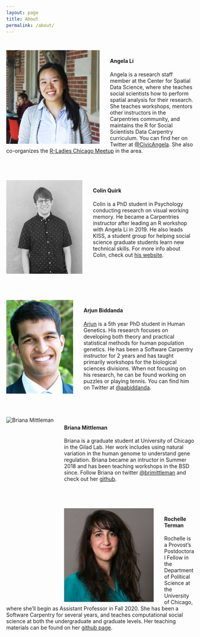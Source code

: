 ```yaml
---
layout: page
title: About
permalink: /about/
---
```


<div style="padding: 2em 0 2em 0" markdown="1">
<img src="/assets/img/angela-li.jpg" alt="Angela Li" style="float: left; padding-right: 2em;" height="250px" >

#### Angela Li

Angela is a research staff member at the Center for Spatial Data Science, where she teaches social scientists how to perform spatial analysis for their research. She teaches workshops, mentors other instructors in the Carpentries community, and maintains the R for Social Scientists Data Carpentry curriculum. You can find her on Twitter at [@CivicAngela](https://twitter.com/CivicAngela). She also co-organizes the [R-Ladies Chicago Meetup](https://rladieschicago.org/) in the area.
</div>


<div style="padding: 2em 0 5em 0" markdown="1">
<img src="/assets/img/colin-quirk.png" alt="Colin Quirk" style="float: left; padding-right: 2em" height="250px">

#### Colin Quirk

Colin is a PhD student in Psychology conducting research on visual working memory. He became a Carpentries instructor after leading an R workshop with Angela Li in 2019. He also leads KISS, a student group for helping social science graduate students learn new technical skills. For more info about Colin, check out [his website](http://colinquirk.com).
</div>

<div style="padding: 2em 0 2em 0" markdown="1">
<img src="/assets/img/arjun-biddanda.jpg" alt="Arjun Biddanda" style="float: left; padding-right: 2em" height="250px">

#### Arjun Biddanda

[Arjun](https://aabiddanda.github.io) is a 5th year PhD student in Human Genetics. His research focuses on developing both theory and practical statistical methods for human population genetics. He has been a Software Carpentry instructor for 2 years and has taught primarily workshops for the biological sciences divisions. When not focusing on his research, he can be found working on puzzles or playing tennis. You can find him on Twitter at [@aabiddanda](https://twitter.com/aabiddanda).
</div>

<div style="padding: 2em 0 2em 0" markdown="1">
<img src="/assets/img/briana-mittleman.png" alt="Briana Mittleman" style="float: left; padding-right: 2em" height="250px">

#### Briana Mittleman

Briana is a graduate student at University of Chicago in the Gilad Lab. Her work includes using natural variation in the human genome to understand gene regulation. Briana became an intructor in Summer 2018 and has been teaching workshops in the BSD since. Follow Briana on twitter [@brimittleman](https://twitter.com/brimittleman) and check out her [github](https://github.com/brimittleman).
</div>

<div style="padding: 2em 0 2em 0" markdown="1">
<img src="/assets/img/rochelle-terman.jpg" alt="Rochelle Terman" style="float: left; padding-right: 2em" height="250px">

#### Rochelle Terman

Rochelle is a Provost’s Postdoctoral Fellow in the Department of Political Science at the University of Chicago, where she’ll begin as Assistant Professor in Fall 2020. She has been a Software Carpentry for several years, and teaches computational social science at both the undergraduate and graduate levels. Her teaching materials can be found on her [github page](https://github.com/rochelleterman).
</div>

